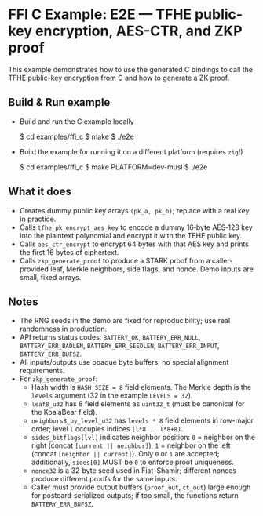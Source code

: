 # FFI C Example: E2E — TFHE public-key encryption, AES-CTR, and ZKP proof

This example demonstrates how to use the generated C bindings to call the TFHE public-key encryption from C and how to generate a ZK proof.

## Build & Run example

- Build and run the C example locally

   $ cd examples/ffi_c
   $ make
   $ ./e2e

- Build the example for running it on a different platform (requires `zig`!)

   $ cd examples/ffi_c
   $ make PLATFORM=dev-musl
   $ ./e2e

## What it does

- Creates dummy public key arrays `(pk_a, pk_b)`; replace with a real key in practice.
- Calls `tfhe_pk_encrypt_aes_key` to encode a dummy 16‑byte AES‑128 key into the plaintext polynomial and encrypt it with the TFHE public key.
- Calls `aes_ctr_encrypt` to encrypt 64 bytes with that AES key and prints the first 16 bytes of ciphertext.
- Calls `zkp_generate_proof` to produce a STARK proof from a caller-provided leaf, Merkle neighbors, side flags, and nonce. Demo inputs are small, fixed arrays.

## Notes

- The RNG seeds in the demo are fixed for reproducibility; use real randomness in production.
- API returns status codes: `BATTERY_OK`, `BATTERY_ERR_NULL`, `BATTERY_ERR_BADLEN`, `BATTERY_ERR_SEEDLEN`, `BATTERY_ERR_INPUT`, `BATTERY_ERR_BUFSZ`.
- All inputs/outputs use opaque byte buffers; no special alignment requirements.
- For `zkp_generate_proof`:
  - Hash width is `HASH_SIZE = 8` field elements. The Merkle depth is the `levels` argument (32 in the example `LEVELS = 32`).
  - `leaf8_u32` has 8 field elements as `uint32_t` (must be canonical for the KoalaBear field).
  - `neighbors8_by_level_u32` has `levels * 8` field elements in row-major order; level `l` occupies indices `[l*8 .. l*8+8)`.
  - `sides_bitflags[lvl]` indicates neighbor position: `0` = neighbor on the right (concat `[current || neighbor]`), `1` = neighbor on the left (concat `[neighbor || current]`). Only `0` or `1` are accepted; additionally, `sides[0]` MUST be `0` to enforce proof uniqueness.
  - `nonce32` is a 32‑byte seed used in Fiat–Shamir; different nonces produce different proofs for the same inputs.
  - Caller must provide output buffers (`proof_out`, `ct_out`) large enough for postcard‑serialized outputs; if too small, the functions return `BATTERY_ERR_BUFSZ`.
